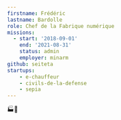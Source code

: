 ```yaml
---
firstname: Frédéric
lastname: Bardolle
role: Chef de la Fabrique numérique
missions:
  - start: '2018-09-01'
    end: '2021-08-31'
    status: admin
    employer: minarm
github: seiteta
startups:
    - e-chauffeur
    - civils-de-la-defense
    - sepia
---
```


🏭🔢
